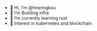 - 👋 Hi, I’m @hearingkou
- 👀 I’m Building infra
- 🌱 I’m currently learning rust
- 🔭 Interest in kubernetes and blockchain

<!---
hearingkou/hearingkou is a ✨ special ✨ repository because its `README.md` (this file) appears on your GitHub profile.
You can click the Preview link to take a look at your changes.
--->
